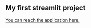 ## My first streamlit project

[You can reach the application here.](https://share.streamlit.io/kaungkhant3koko/house-price-prediction-model-streamlit-project/main.py)
